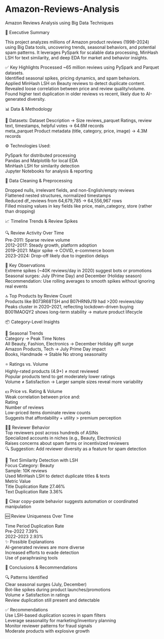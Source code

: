 # Amazon-Reviews-Analysis

Amazon Reviews Analysis using Big Data Techniques

📑 Executive Summary

This project analyzes millions of Amazon product reviews (1998–2024) using Big Data tools, uncovering trends, seasonal behaviors, and potential spam patterns. It leverages PySpark for scalable data processing, MinHash LSH for text similarity, and deep EDA for market and behavior insights.

✅ Key Highlights
Processed ~65 million reviews using PySpark and Parquet datasets.\
Identified seasonal spikes, pricing dynamics, and spam behaviors.\
Applied MinHash LSH on Beauty reviews to detect duplicate content.\
Revealed loose correlation between price and review quality/volume.\
Found higher text duplication in older reviews vs recent, likely due to AI-generated diversity.

📊 Data & Methodology

📁 Datasets:
Dataset	Description ->	Size
reviews_parquet	Ratings, review text, timestamps, helpful votes ->	64.6M records\
meta_parquet	Product metadata (title, category, price, image) -> 4.3M records

⚙️ Technologies Used:

PySpark for distributed processing\
Pandas and Matplotlib for local EDA\
MinHash LSH for similarity detection\
Jupyter Notebooks for analysis & reporting

🧹 Data Cleaning & Preprocessing

Dropped nulls, irrelevant fields, and non-English/empty reviews\
Flattened nested structures, normalized timestamps\
Reduced df_reviews from 64,679,785 → 64,556,967 rows\
Filled missing values in key fields like price, main_category, store (rather than dropping)

📈 Timeline Trends & Review Spikes

🔍 Review Activity Over Time\
Pre-2011: Sparse review volume\
2012–2017: Steady growth, platform adoption\
2019–2021: Major spike → COVID, e-commerce boom\
2023–2024: Drop-off likely due to ingestion delays

🎯 Key Observations\
Extreme spikes (~40K reviews/day in 2020) suggest bots or promotions\
Seasonal surges: July (Prime Day) and December (Holiday season)\
Recommendation: Use rolling averages to smooth spikes without ignoring real events

🔝 Top Products by Review Count\
Products like B073R68TSH and B07HRN9J19 had >200 reviews/day\
Peaks cluster in 2020–2021, reflecting lockdown-driven buying\
B001MAOQY2 shows long-term stability → mature product lifecycle

📦 Category-Level Insights

🎁 Seasonal Trends\
Category	-> Peak Time	Notes\
All Beauty, Fashion, Electronics	-> December Holiday gift surge\
Amazon Products, Tech	-> July	Prime Day impact\
Books, Handmade	-> Stable	No strong seasonality

⭐ Ratings vs. Volume\
Highly-rated products (4.9+) ≠ most reviewed\
Popular products tend to get moderately lower ratings\
Volume ≠ Satisfaction → Larger sample sizes reveal more variability

💵 Price vs. Rating & Volume\
Weak correlation between price and:\
Rating\
Number of reviews\
Low-priced items dominate review counts\
Suggests that affordability + utility > premium perception

🧑‍💻 Reviewer Behavior\
Top reviewers post across hundreds of ASINs\
Specialized accounts in niches (e.g., Beauty, Electronics)\
Raises concerns about spam farms or incentivized reviewers\
🔍 Suggestion: Add reviewer diversity as a feature for spam detection

🧪 Text Similarity Detection with LSH\
Focus Category: Beauty\
Sample: 10K reviews\
Used MinHash LSH to detect duplicate titles & texts\
Metric	Value\
Title Duplication Rate	27.46%\
Text Duplication Rate	3.36%

🧠 Clear copy-paste behavior suggests automation or coordinated manipulation

🆕 Review Uniqueness Over Time

Time Period	Duplication Rate\
Pre-2022	7.39%\
2022–2023	2.93%\
✨ Possible Explanations\
AI-generated reviews are more diverse\
Increased efforts to evade detection\
Use of paraphrasing tools

📌 Conclusions & Recommendations

🔍 Patterns Identified\
Clear seasonal surges (July, December)\
Bot-like spikes during product launches/promotions\
Volume ≠ Satisfaction in ratings\
Review duplication still present and detectable

✅ Recommendations\
Use LSH-based duplication scores in spam filters\
Leverage seasonality for marketing/inventory planning\
Monitor reviewer patterns for fraud signals\
Moderate products with explosive growth

